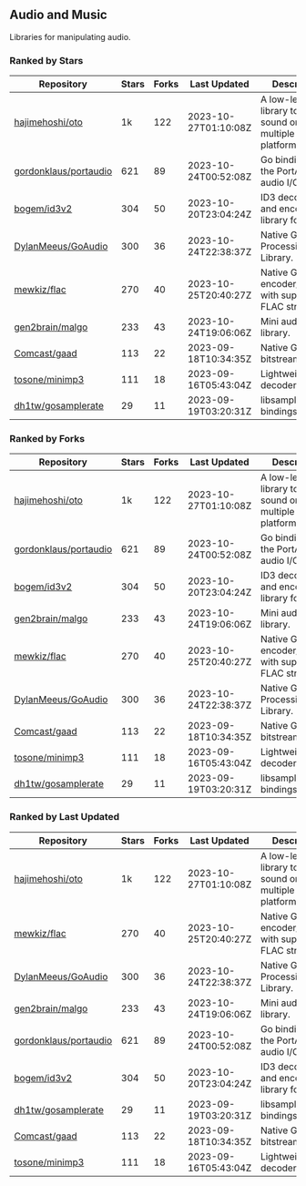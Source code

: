 ## Audio and Music

Libraries for manipulating audio.

### Ranked by Stars

| Repository | Stars | Forks | Last Updated | Description | 
|------------|-------|-------|--------------|-------------|
| [hajimehoshi/oto](https://github.com/hajimehoshi/oto) | 1k | 122 | 2023-10-27T01:10:08Z |  A low-level library to play sound on multiple platforms. |
| [gordonklaus/portaudio](https://github.com/gordonklaus/portaudio) | 621 | 89 | 2023-10-24T00:52:08Z |  Go bindings for the PortAudio audio I/O library. |
| [bogem/id3v2](https://github.com/bogem/id3v2) | 304 | 50 | 2023-10-20T23:04:24Z |  ID3 decoding and encoding library for Go. |
| [DylanMeeus/GoAudio](https://github.com/DylanMeeus/GoAudio) | 300 | 36 | 2023-10-24T22:38:37Z |  Native Go Audio Processing Library. |
| [mewkiz/flac](https://github.com/mewkiz/flac) | 270 | 40 | 2023-10-25T20:40:27Z |  Native Go FLAC encoder/decoder with support for FLAC streams. |
| [gen2brain/malgo](https://github.com/gen2brain/malgo) | 233 | 43 | 2023-10-24T19:06:06Z |  Mini audio library. |
| [Comcast/gaad](https://github.com/Comcast/gaad) | 113 | 22 | 2023-09-18T10:34:35Z |  Native Go AAC bitstream parser. |
| [tosone/minimp3](https://github.com/tosone/minimp3) | 111 | 18 | 2023-09-16T05:43:04Z |  Lightweight MP3 decoder library. |
| [dh1tw/gosamplerate](https://github.com/dh1tw/gosamplerate) | 29 | 11 | 2023-09-19T03:20:31Z |  libsamplerate bindings for go. |

### Ranked by Forks

| Repository | Stars | Forks | Last Updated | Description | 
|------------|-------|-------|--------------|-------------|
| [hajimehoshi/oto](https://github.com/hajimehoshi/oto) | 1k | 122 | 2023-10-27T01:10:08Z |  A low-level library to play sound on multiple platforms. |
| [gordonklaus/portaudio](https://github.com/gordonklaus/portaudio) | 621 | 89 | 2023-10-24T00:52:08Z |  Go bindings for the PortAudio audio I/O library. |
| [bogem/id3v2](https://github.com/bogem/id3v2) | 304 | 50 | 2023-10-20T23:04:24Z |  ID3 decoding and encoding library for Go. |
| [gen2brain/malgo](https://github.com/gen2brain/malgo) | 233 | 43 | 2023-10-24T19:06:06Z |  Mini audio library. |
| [mewkiz/flac](https://github.com/mewkiz/flac) | 270 | 40 | 2023-10-25T20:40:27Z |  Native Go FLAC encoder/decoder with support for FLAC streams. |
| [DylanMeeus/GoAudio](https://github.com/DylanMeeus/GoAudio) | 300 | 36 | 2023-10-24T22:38:37Z |  Native Go Audio Processing Library. |
| [Comcast/gaad](https://github.com/Comcast/gaad) | 113 | 22 | 2023-09-18T10:34:35Z |  Native Go AAC bitstream parser. |
| [tosone/minimp3](https://github.com/tosone/minimp3) | 111 | 18 | 2023-09-16T05:43:04Z |  Lightweight MP3 decoder library. |
| [dh1tw/gosamplerate](https://github.com/dh1tw/gosamplerate) | 29 | 11 | 2023-09-19T03:20:31Z |  libsamplerate bindings for go. |

### Ranked by Last Updated

| Repository | Stars | Forks | Last Updated | Description | 
|------------|-------|-------|--------------|-------------|
| [hajimehoshi/oto](https://github.com/hajimehoshi/oto) | 1k | 122 | 2023-10-27T01:10:08Z |  A low-level library to play sound on multiple platforms. |
| [mewkiz/flac](https://github.com/mewkiz/flac) | 270 | 40 | 2023-10-25T20:40:27Z |  Native Go FLAC encoder/decoder with support for FLAC streams. |
| [DylanMeeus/GoAudio](https://github.com/DylanMeeus/GoAudio) | 300 | 36 | 2023-10-24T22:38:37Z |  Native Go Audio Processing Library. |
| [gen2brain/malgo](https://github.com/gen2brain/malgo) | 233 | 43 | 2023-10-24T19:06:06Z |  Mini audio library. |
| [gordonklaus/portaudio](https://github.com/gordonklaus/portaudio) | 621 | 89 | 2023-10-24T00:52:08Z |  Go bindings for the PortAudio audio I/O library. |
| [bogem/id3v2](https://github.com/bogem/id3v2) | 304 | 50 | 2023-10-20T23:04:24Z |  ID3 decoding and encoding library for Go. |
| [dh1tw/gosamplerate](https://github.com/dh1tw/gosamplerate) | 29 | 11 | 2023-09-19T03:20:31Z |  libsamplerate bindings for go. |
| [Comcast/gaad](https://github.com/Comcast/gaad) | 113 | 22 | 2023-09-18T10:34:35Z |  Native Go AAC bitstream parser. |
| [tosone/minimp3](https://github.com/tosone/minimp3) | 111 | 18 | 2023-09-16T05:43:04Z |  Lightweight MP3 decoder library. |

